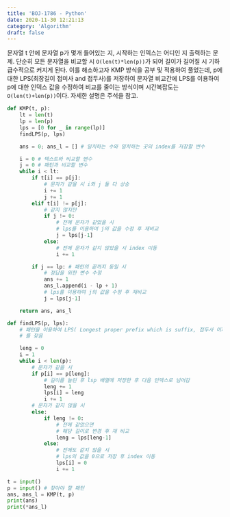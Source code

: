 ```yaml
---
title: 'BOJ-1786 - Python'
date: 2020-11-30 12:21:13
category: 'Algorithm'
draft: false
---
```

문자열 t 안에 문자열 p가 몇개 들어있는 지, 시작하는 인덱스는 어디인 지 출력하는 문제. 단순히 모든 문자열을 비교할 시 `O(len(t)*len(p))`가 되어 길이가 길어질 시 기하급수적으로 커지게 된다. 이를 해소하고자 KMP 방식을 공부 및 적용하여 풀었는데, p에 대한 LPS(최장길이 접미사 and 접두사)를 저장하여 문자열 비교간에 LPS를 이용하여 p에 대한 인덱스 값을 수정하여 비교를 줄이는 방식이며 시간복잡도는 `O(len(t)+len(p))`이다. 자세한 설명은 주석을 참고.
```python
def KMP(t, p):
    lt = len(t)
    lp = len(p)
    lps = [0 for _ in range(lp)]
    findLPS(p, lps)

    ans = 0; ans_l = [] # 일치하는 수와 일치하는 곳의 index를 저장할 변수

    i = 0 # 텍스트와 비교할 변수
    j = 0 # 패턴과 비교할 변수
    while i < lt:
        if t[i] == p[j]:
            # 문자가 같을 시 i와 j 둘 다 상승
            i += 1
            j += 1
        elif t[i] != p[j]:
            # 같지 않지만
            if j != 0:
                # 전에 문자가 같았을 시
                # lps를 이용하여 j의 값을 수정 후 재비교
                j = lps[j-1]
            else:
                # 전에 문자가 같지 않았을 시 index 이동
                i += 1

        if j == lp: # 패턴의 끝까지 동일 시
            # 정답을 위한 변수 수정
            ans += 1
            ans_l.append(i - lp + 1)
            # lps를 이용하여 j의 값을 수정 후 재비교
            j = lps[j-1]

    return ans, ans_l

def findLPS(p, lps):
    # 패턴을 이용하여 LPS( Longest proper prefix which is suffix, 접두사 이자 접미사의 최장길이 )
    # 를 찾음

    leng = 0
    i = 1
    while i < len(p):
        # 문자가 같을 시
        if p[i] == p[leng]:
            # 길이를 늘린 후 lsp 배열에 저장한 후 다음 인덱스로 넘어감
            leng += 1
            lps[i] = leng
            i += 1
        # 문자가 같지 않을 시
        else:
            if leng != 0:
                # 전에 같았으면
                # 해당 길이로 변경 후 재 비교
                leng = lps[leng-1]
            else:
                # 전에도 같지 않을 시
                # lps의 값을 0으로 저장 후 index 이동
                lps[i] = 0
                i += 1

t = input()
p = input() # 찾아야 할 패턴
ans, ans_l = KMP(t, p)
print(ans)
print(*ans_l)

```